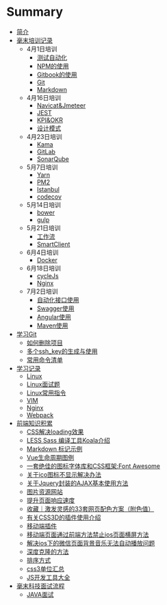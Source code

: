 # Summary

* [简介](README.md)
* [毫末培训记录](HaoMoTrainingRecord.md)
  * 4月1日培训
    * [测试自动化](HaoMoBook/ce-shi-zi-dong-hua.md)
    * [NPM的使用](HaoMoBook/npmde-shi-yong.md)
    * [Gitbook的使用](HaoMoBook/GitBook.md)
    * [Git](HaoMoBook/git.md)
    * [Markdown](HaoMoBook/markdown.md)
  * 4月16日培训
    * [Navicat&Jmeteer](HaoMoBook/navicatandjmeteer.md)
    * [JEST](HaoMoBook/jest.md)
    * [KPI&OKR](HaoMoBook/kpiandokr.md)
    * [设计模式](HaoMoBook/she-ji-mo-shi.md)
  * 4月23日培训
    * [Kama](HaoMoBook/kama.md)
    * [GitLab](HaoMoBook/GitLab.md)
    * [SonarQube](HaoMoBook/sonarqube.md)
  * 5月7日培训
    * [Yarn](HaoMoBook/yarn.md)
    * [PM2](HaoMoBook/pm2.md)
    * [Istanbul](HaoMoBook/istanbul.md)
    * [codecov](HaoMoBook/codecov.md)
  * 5月14日培训
    * [bower](HaoMoBook/bower.md)
    * [gulp](HaoMoBook/gulp.md)
  * 5月21日培训
    * [工作流](HaoMoBook/gong-zuo-liu.md)
    * [SmartClient](HaoMoBook/SmartClient.md)
  * 6月4日培训
    * [Docker](HaoMoBook/Docker.md)
  * 6月18日培训
    * [cycleJs](HaoMoBook/cycleJs.md)
    * [Nginx](HaoMoBook/Nginx.md)
  * 7月2日培训
    * [自动化接口使用](HaoMoBook/portDocument.md)
    * [Swagger使用](HaoMoBook/Swagger.md)
    * [Angular使用](HaoMoBook/Angular.md)
    * [Maven使用](HaoMoBook/Maven.md)
* [学习Git](LearnGit.md)
  * [如何删除项目](LearnGit/ru-he-shan-chu-xiang-mu.md)
  * [多个ssh\_key的生成与使用](LearnGit/duo-ge-ssh-key-de-sheng-cheng-yu-shi-yong.md)
  * [常用命令清单](LearnGit/chang-yong-ming-ling-qing-dan.md)
* [学习记录](internshiptraining.md)
  * [Linux](internshiptraining/linux.md)
  * [Linux面试题](internshiptraining/linuxCaseInterview.md)
  * [Linux常用指令](internshiptraining/linuxCommonInstructions.md)
  * [VIM](internshiptraining/vim.md)
  * [Nginx](internshiptraining/nginx.md)
  * [Webpack](internshiptraining/Webpack.md)
* [前端知识积累](WebTips.md)
  * [CSS解决loading效果](webTips/cssjie-jue-loading-xiao-guo.md)
  * [LESS Sass 编译工具Koala介绍](webTips/less-sass-bian-yi-gong-ju-koala-jie-shao.md)
  * [Markdown 标记示例](webTips/markdown-biao-ji-shi-li.md)
  * [Vue生命周期图例](webTips/vuesheng-ming-zhou-qi-tu-li.md)
  * [一套绝佳的图标字体库和CSS框架:Font Awesome](webTips/yi-tao-jue-jia-de-tu-biao-zi-ti-ku-he-css-kuang-67b63a-font-awesome.md)
  * [关于ico图标不显示解决办法](webTips/guan-yu-ico-tu-biao-bu-xian-shi-jie-jue-ban-fa.md)
  * [关于Jquery封装的AJAX基本使用方法](webTips/HowToUseAjax.md)
  * [图片资源网站](webTips/tu-pian-zi-yuan-wang-zhan.md)
  * [提升页面响应速度](webTips/IncreasePageResponseSpeed.md)
  * [收藏｜激发灵感的33套网页配色方案（附色值）](webTips/shou-cang-ff5c-ji-fa-ling-gan-de-33-tao-wang-ye-pei-se-fang-an-ff08-fu-se-zhi-ff09.md)
  * [有关CSS3D的插件使用介绍](webTips/you-guan-css3d-de-cha-jian-shi-yong-jie-shao.md)
  * [移动端插件](webTips/yi-dong-duan-cha-jian.md)
  * [移动端页面通过前端方法禁止ios页面横屏方法](webTips/mobileWebOnlyVerticalScreen.md)
  * [解决ios下的微信页面背景音乐无法自动播放问题](webTips/fixiOSWechartBGM.md)
  * [深度克隆的方法](webTips/deepClone.md)
  * [排序方式](webTips/pai-xu-fang-shi.md)
  * [css3单位汇总](webTips/Css3Unit.md)
  * [JS开发工具大全](webTips/JsTools.md)
* [毫末科技面试流程](haomointerview.md)
  * [JAVA面试](haomointerview/content.md)


